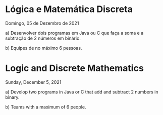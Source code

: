 # Lógica e Matemática Discreta
Domingo, 05 de Dezembro de 2021

a) Desenvolver dois programas em Java ou C que faça a soma e a subtração de 2 números em binário.

b) Equipes de no máximo 6 pessoas.

##

# Logic and Discrete Mathematics
Sunday, December 5, 2021

a) Develop two programs in Java or C that add and subtract 2 numbers in binary.

b) Teams with a maximum of 6 people.


